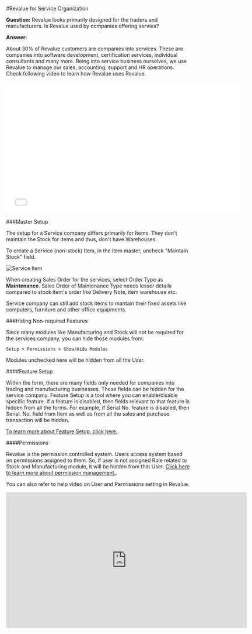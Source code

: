 #Revalue for Service Organization

**Question:** Revalue looks primarily designed for the traders and manufacturers. Is Revalue used by companies offering servies?

**Answer:**

About 30% of Revalue customers are companies into services. These are companies into software development, certification services, individual consultants and many more. Being into service business ourselves, we use Revalue to manage our sales, accounting, support and HR operations. Check following video to learn how Revalue uses Revalue.

<iframe width="640" height="360" src="//www.youtube.com/embed/" frameborder="0" allowfullscreen=""></iframe>

###Master Setup

The setup for a Service company differs primarily for Items. They don't maintain the Stock for Items and thus, don't have Warehouses.

To create a Service (non-stock) Item, in the item master, uncheck "Maintain Stock" field.

<img alt="Service Item" class="screenshot"  src="{{docs_base_url}}/assets/img/articles/services-1.png">

When creating Sales Order for the services, select Order Type as **Maintenance**. Sales Order of Maintenance Type needs lesser details compared to stock item's order like Delivery Note, item warehouse etc.

Service company can still add stock items to mantain their fixed assets like computers, furniture and other office equipments.

###Hiding Non-required Features

Since many modules like Manufacturing and Stock will not be required for the services company, you can hide those modules from:

`Setup > Permissions > Show/Hide Modules`

Modules unchecked here will be hidden from all the User.

####Feature Setup

Within the form, there are many fields only needed for companies into trading and manufacturing businesses. These fields can be hidden for the service company. Feature Setup is a tool where you can enable/disable specific feature. If a feature is disabled, then fields relevant to that feature is hidden from all the forms. For example, if Serial No. feature is disabled, then Serial. No. field from Item as well as from all the sales and purchase transaction will be hidden.

[To learn more about Feature Setup, click here.]({{docs_base_url}}/user/manual/en/customize-Revalue/hiding-modules-and-features.html).

####Permissions

Revalue is the permission controlled system. Users access system based on permissions assigned to them. So, if user is not assigned Role related to Stock and Manufacturing module, it will be hidden from that User. [Click here to learn more about permission management.]({{docs_base_url}}/user/manual/en/setting-up/users-and-permissions.html).

You can also refer to help video on User and Permissions setting in Revalue.

<iframe width="660" height="371" src="https://www.youtube.com/embed/" frameborder="0" allowfullscreen></iframe>

<!-- markdown -->
